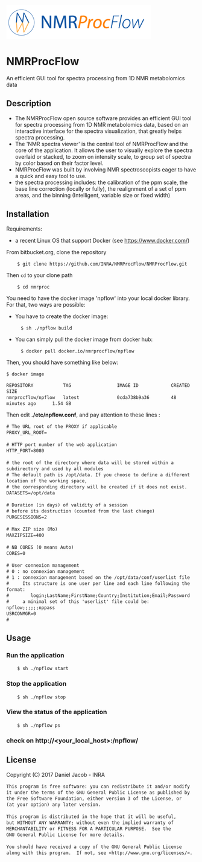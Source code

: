 ![logo](nmrpf_logo_full.png)
# NMRProcFlow

An efficient GUI tool for spectra processing from 1D NMR metabolomics data

## Description

* The NMRProcFlow open source software provides an efficient GUI tool for spectra processing from 1D NMR metabolomics data, based on an interactive interface for the spectra visualization, that greatly helps spectra processing. 
* The 'NMR spectra viewer' is the central tool of NMRProcFlow and the core of the application. It allows the user to visually explore the spectra overlaid or stacked, to zoom on intensity scale, to group set of spectra by color based on their factor level.
* NMRProcFlow was built by involving NMR spectroscopists eager to have a quick and easy tool to use.
* the spectra processing includes: the calibration of the ppm scale, the base line correction (locally or  fully), the realignment of a set of ppm areas, and the binning (Intelligent, variable size or fixed width)


## Installation

Requirements:

* a recent Linux OS that support Docker (see https://www.docker.com/)


From bitbucket.org, clone the repository

```
    $ git clone https://github.com/INRA/NMRProcFlow/NMRProcFlow.git
```

Then `cd` to your clone path

```
    $ cd nmrproc
```

You need to have the docker image 'npflow' into your local docker library. For that, two ways are possible:

* You have to create the docker image:

		$ sh ./npflow build


* You can simply pull the docker image from docker hub:

		$ docker pull docker.io/nmrprocflow/npflow

Then, you should have something like below:

	$ docker image
```
REPOSITORY           TAG                 IMAGE ID            CREATED             SIZE
nmrprocflow/npflow   latest              0cda738b9a36        48 minutes ago      1.54 GB
```

Then edit **./etc/npflow.conf**, and pay attention to these lines :

```
# The URL root of the PROXY if applicable
PROXY_URL_ROOT=

# HTTP port number of the web application
HTTP_PORT=8080

# the root of the directory where data will be stored within a subdirectory and used by all modules
# The default path is /opt/data. If you choose to define a different location of the working space, 
# the corresponding directory will be created if it does not exist.
DATASETS=/opt/data

# Duration (in days) of validity of a session 
# before its destruction (counted from the last change)
PURGESESSIONS=2

# Max ZIP size (Mo)
MAXZIPSIZE=400

# NB CORES (0 means Auto)
CORES=0

# User connexion management
# 0 : no connexion management
# 1 : connexion management based on the /opt/data/conf/userlist file
#     Its structure is one user per line and each line following the format:
#        login;LastName;FirstName;Country;Institution;Email;Password
#     a minimal set of this 'userlist' file could be: npflow;;;;;;nppass
USRCONMGR=0
#
```

## Usage

### Run the application

```
    $ sh ./npflow start
```

### Stop the application

```
    $ sh ./npflow stop
```


### View the status of the application

```
    $ sh ./npflow ps
```


### check on http://<your_local_host>:<port>/npflow/


## License

Copyright (C) 2017  Daniel Jacob - INRA 

    This program is free software: you can redistribute it and/or modify
    it under the terms of the GNU General Public License as published by
    the Free Software Foundation, either version 3 of the License, or
    (at your option) any later version.

    This program is distributed in the hope that it will be useful,
    but WITHOUT ANY WARRANTY; without even the implied warranty of
    MERCHANTABILITY or FITNESS FOR A PARTICULAR PURPOSE.  See the
    GNU General Public License for more details.

    You should have received a copy of the GNU General Public License
    along with this program.  If not, see <http://www.gnu.org/licenses/>.
